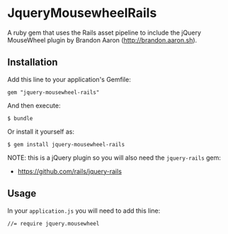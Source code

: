 # JqueryMousewheelRails

A ruby gem that uses the Rails asset pipeline to include the jQuery MouseWheel plugin by Brandon Aaron
(http://brandon.aaron.sh).

## Installation

Add this line to your application's Gemfile:

    gem "jquery-mousewheel-rails"

And then execute:

    $ bundle

Or install it yourself as:

    $ gem install jquery-mousewheel-rails

NOTE: this is a jQuery plugin so you will also need the `jquery-rails` gem:

* https://github.com/rails/jquery-rails

## Usage

In your `application.js` you will need to add this line:

    //= require jquery.mousewheel